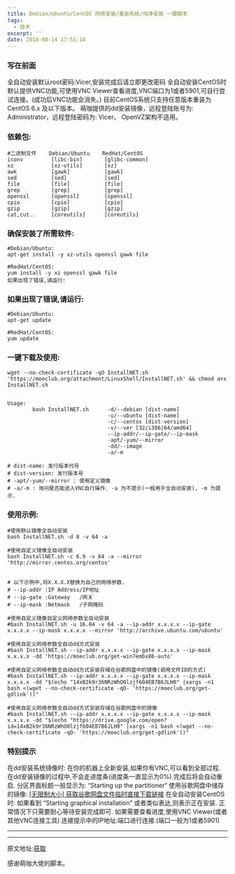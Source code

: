 ```yaml
---
title: Debian/Ubuntu/CentOS 网络安装/重装系统/纯净安装 一键脚本
tags:
  - 技术
excerpt: ''
date: 2018-08-14 17:51:14
---
```


### 写在前面

全自动安装默认root密码:Vicer,安装完成后请立即更改密码 全自动安装CentOS时默认提供VNC功能,可使用VNC Viewer查看进度,VNC端口为1或者5901,可自行尝试连接。(成功后VNC功能会消失。) 目前CentOS系统只支持任意版本重装为 CentOS 6.x 及以下版本。 萌咖提供的dd安装镜像，远程登陆账号为: Administrator，远程登陆密码为: Vicer。 OpenVZ架构不适用。

### 依赖包:

    #二进制文件    Debian/Ubuntu    RedHat/CentOS
    iconv         [libc-bin]       [glibc-common]
    xz            [xz-utils]       [xz]
    awk           [gawk]           [gawk]
    sed           [sed]            [sed]
    file          [file]           [file]
    grep          [grep]           [grep]
    openssl       [openssl]        [openssl]
    cpio          [cpio]           [cpio]
    gzip          [gzip]           [gzip]
    cat,cut..     [coreutils]      [coreutils]
    

### 确保安装了所需软件:

    #Debian/Ubuntu:
    apt-get install -y xz-utils openssl gawk file
    
    #RedHat/CentOS:
    yum install -y xz openssl gawk file
    如果出现了错误,请运行:
    

### 如果出现了错误,请运行:

    #Debian/Ubuntu:
    apt-get update
    
    #RedHat/CentOS:
    yum update
    

### 一键下载及使用:

    wget --no-check-certificate -qO InstallNET.sh 'https://moeclub.org/attachment/LinuxShell/InstallNET.sh' && chmod a+x InstallNET.sh
    

    Usage:
            bash InstallNET.sh      -d/--debian [dist-name]
                                    -u/--ubuntu [dist-name]
                                    -c/--centos [dist-version]
                                    -v/--ver [32/i386|64/amd64]
                                    --ip-addr/--ip-gate/--ip-mask
                                    -apt/-yum/--mirror
                                    -dd/--image
                                    -a/-m
    
    # dist-name: 发行版本代号
    # dist-version: 发行版本号
    # -apt/-yum/--mirror : 使用定义镜像
    # -a/-m : 询问是否能进入VNC自行操作. -a 为不提示(一般用于全自动安装), -m 为提示.
    
    

### 使用示例:

    #使用默认镜像全自动安装
    bash InstallNET.sh -d 8 -v 64 -a
    
    #使用自定义镜像全自动安装
    bash InstallNET.sh -c 6.9 -v 64 -a --mirror 'http://mirror.centos.org/centos'
    
    
    # 以下示例中,将X.X.X.X替换为自己的网络参数.
    # --ip-addr :IP Address/IP地址
    # --ip-gate :Gateway   /网关
    # --ip-mask :Netmask   /子网掩码
    
    #使用自定义镜像自定义网络参数全自动安装
    #bash InstallNET.sh -u 16.04 -v 64 -a --ip-addr x.x.x.x --ip-gate x.x.x.x --ip-mask x.x.x.x --mirror 'http://archive.ubuntu.com/ubuntu'
    
    #使用自定义网络参数全自动dd方式安装
    #bash InstallNET.sh --ip-addr x.x.x.x --ip-gate x.x.x.x --ip-mask x.x.x.x -dd 'https://moeclub.org/get-win7embx86-auto'
    
    #使用自定义网络参数全自动dd方式安装存储在谷歌网盘中的镜像(调用文件ID的方式)
    #bash InstallNET.sh --ip-addr x.x.x.x --ip-gate x.x.x.x --ip-mask x.x.x.x -dd "$(echo "14xB2k9r36NRzWhO0lzjf604EB7B6JLH0" |xargs -n1 bash <(wget --no-check-certificate -qO- 'https://moeclub.org/get-gdlink'))"
    
    #使用自定义网络参数全自动dd方式安装存储在谷歌网盘中的镜像
    #bash InstallNET.sh --ip-addr x.x.x.x --ip-gate x.x.x.x --ip-mask x.x.x.x -dd "$(echo "https://drive.google.com/open?id=14xB2k9r36NRzWhO0lzjf604EB7B6JLH0" |xargs -n1 bash <(wget --no-check-certificate -qO- 'https://moeclub.org/get-gdlink'))"
    

### 特别提示

在dd安装系统镜像时: 在你的机器上全新安装,如果你有VNC,可以看到全部过程. 在dd安装镜像的过程中,不会走进度条(进度条一直显示为0%).完成后将会自动重启. 分区界面标题一般显示为: “Starting up the partitioner“ 使用谷歌网盘中储存的镜像: [\[无限制大小\] 获取谷歌网盘文件临时直接下载链接](https://moeclub.org/2018/04/01/600/?v=425 "[无限制大小] 获取谷歌网盘文件临时直接下载链接") 在全自动安装CentOS时: 如果看到 “Starting graphical installation” 或者类似表达,则表示正在安装. 正常情况下只需要耐心等待安装完成即可. 如果需要查看进度,使用VNC Viewer(或者其他VNC连接工具) 连接提示中的IP地址:端口进行连接.(端口一般为1或者5901)

* * *

* * *

原文地址:[获取](https://moeclub.org/2018/04/03/603/)

感谢萌咖大佬的脚本。